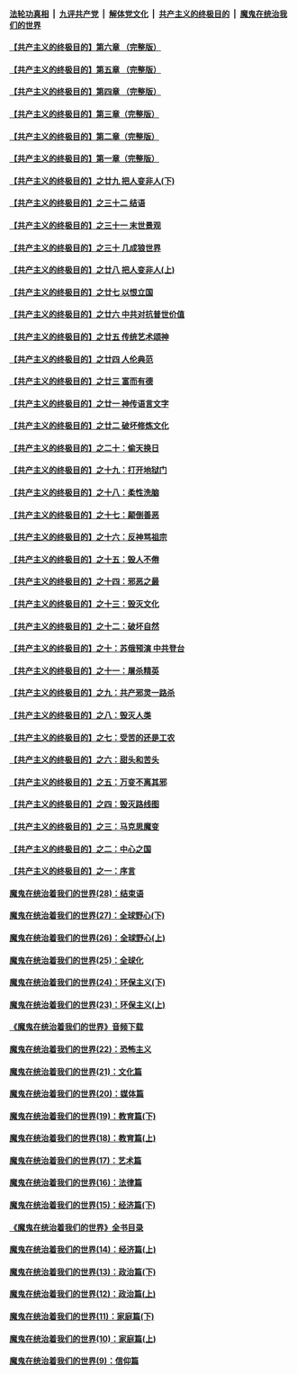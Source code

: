 ####  [法轮功真相](../../../../basic/blob/master/README.md?t=02160902) &nbsp;|&nbsp; [九评共产党](../../../../9ping.md/blob/master/README.md?t=02160902) &nbsp;|&nbsp; [解体党文化](../../../../jtdwh.md/blob/master/README.md?t=02160902)  &nbsp;|&nbsp; [共产主义的终极目的](../../../../gczydzjmd.md/blob/master/README.md?t=02160902) &nbsp;|&nbsp; [魔鬼在统治我们的世界](../../../../mgztzwmdsj.md/blob/master/README.md?t=02160902) 

#### [【共产主义的终极目的】第六章 （完整版）](../pages/nsc422/n11428913.md?t=02160902) 

#### [【共产主义的终极目的】第五章 （完整版）](../pages/nsc422/n11428912.md?t=02160902) 

#### [【共产主义的终极目的】第四章 （完整版）](../pages/nsc422/n11428907.md?t=02160902) 

#### [【共产主义的终极目的】第三章（完整版）](../pages/nsc422/n11428848.md?t=02160902) 

#### [【共产主义的终极目的】第二章（完整版）](../pages/nsc422/n11428831.md?t=02160902) 

#### [【共产主义的终极目的】第一章（完整版）](../pages/nsc422/n11417651.md?t=02160902) 

#### [【共产主义的终极目的】之廿九 把人变非人(下)](../pages/nsc422/n11344140.md?t=02160902) 

#### [【共产主义的终极目的】之三十二 结语](../pages/nsc422/n11360535.md?t=02160902) 

#### [【共产主义的终极目的】之三十一 末世景观](../pages/nsc422/n11351129.md?t=02160902) 

#### [【共产主义的终极目的】之三十 几成狼世界](../pages/nsc422/n11348280.md?t=02160902) 

#### [【共产主义的终极目的】之廿八 把人变非人(上)](../pages/nsc422/n11340492.md?t=02160902) 

#### [【共产主义的终极目的】之廿七 以恨立国](../pages/nsc422/n11336944.md?t=02160902) 

#### [【共产主义的终极目的】之廿六 中共对抗普世价值](../pages/nsc422/n11324785.md?t=02160902) 

#### [【共产主义的终极目的】之廿五 传统艺术颂神](../pages/nsc422/n11296396.md?t=02160902) 

#### [【共产主义的终极目的】之廿四 人伦典范](../pages/nsc422/n11296397.md?t=02160902) 

#### [【共产主义的终极目的】之廿三 富而有德](../pages/nsc422/n11283598.md?t=02160902) 

#### [【共产主义的终极目的】之廿一 神传语言文字](../pages/nsc422/n11263265.md?t=02160902) 

#### [【共产主义的终极目的】之廿二 破坏修炼文化](../pages/nsc422/n11245728.md?t=02160902) 

#### [【共产主义的终极目的】之二十：偷天换日](../pages/nsc422/n11238846.md?t=02160902) 

#### [【共产主义的终极目的】之十九：打开地狱门](../pages/nsc422/n11206376.md?t=02160902) 

#### [【共产主义的终极目的】之十八：柔性洗脑](../pages/nsc422/n11199994.md?t=02160902) 

#### [【共产主义的终极目的】之十七：颠倒善恶](../pages/nsc422/n11179782.md?t=02160902) 

#### [【共产主义的终极目的】之十六：反神骂祖宗](../pages/nsc422/n11166798.md?t=02160902) 

#### [【共产主义的终极目的】之十五：毁人不倦](../pages/nsc422/n11166792.md?t=02160902) 

#### [【共产主义的终极目的】之十四：邪恶之最](../pages/nsc422/n11150249.md?t=02160902) 

#### [【共产主义的终极目的】之十三：毁灭文化](../pages/nsc422/n11135227.md?t=02160902) 

#### [【共产主义的终极目的】之十二：破坏自然](../pages/nsc422/n11135214.md?t=02160902) 

#### [【共产主义的终极目的】之十：苏俄预演 中共登台](../pages/nsc422/n11118424.md?t=02160902) 

#### [【共产主义的终极目的】之十一：屠杀精英](../pages/nsc422/n11118442.md?t=02160902) 

#### [【共产主义的终极目的】之九：共产邪灵一路杀](../pages/nsc422/n11114139.md?t=02160902) 

#### [【共产主义的终极目的】之八：毁灭人类](../pages/nsc422/n11108503.md?t=02160902) 

#### [【共产主义的终极目的】之七：受苦的还是工农](../pages/nsc422/n11101809.md?t=02160902) 

#### [【共产主义的终极目的】之六：甜头和苦头](../pages/nsc422/n11096971.md?t=02160902) 

#### [【共产主义的终极目的】之五：万变不离其邪](../pages/nsc422/n11091285.md?t=02160902) 

#### [【共产主义的终极目的】之四：毁灭路线图](../pages/nsc422/n11086284.md?t=02160902) 

#### [【共产主义的终极目的】之三：马克思魔变](../pages/nsc422/n11061941.md?t=02160902) 

#### [【共产主义的终极目的】之二：中心之国](../pages/nsc422/n11047728.md?t=02160902) 

#### [【共产主义的终极目的】之一：序言](../pages/nsc422/n11086077.md?t=02160902) 

#### [魔鬼在统治着我们的世界(28)：结束语](../pages/nsc422/n10936246.md?t=02160902) 

#### [魔鬼在统治着我们的世界(27)：全球野心(下)](../pages/nsc422/n10928319.md?t=02160902) 

#### [魔鬼在统治着我们的世界(26)：全球野心(上)](../pages/nsc422/n10900318.md?t=02160902) 

#### [魔鬼在统治着我们的世界(25)：全球化](../pages/nsc422/n10788205.md?t=02160902) 

#### [魔鬼在统治着我们的世界(24)：环保主义(下)](../pages/nsc422/n10695307.md?t=02160902) 

#### [魔鬼在统治着我们的世界(23)：环保主义(上)](../pages/nsc422/n10688613.md?t=02160902) 

#### [《魔鬼在统治着我们的世界》音频下载](../pages/nsc422/n10635553.md?t=02160902) 

#### [魔鬼在统治着我们的世界(22)：恐怖主义](../pages/nsc422/n10614727.md?t=02160902) 

#### [魔鬼在统治着我们的世界(21)：文化篇](../pages/nsc422/n10597706.md?t=02160902) 

#### [魔鬼在统治着我们的世界(20)：媒体篇](../pages/nsc422/n10586579.md?t=02160902) 

#### [魔鬼在统治着我们的世界(19)：教育篇(下)](../pages/nsc422/n10564808.md?t=02160902) 

#### [魔鬼在统治着我们的世界(18)：教育篇(上)](../pages/nsc422/n10526970.md?t=02160902) 

#### [魔鬼在统治着我们的世界(17)：艺术篇](../pages/nsc422/n10499093.md?t=02160902) 

#### [魔鬼在统治着我们的世界(16)：法律篇](../pages/nsc422/n10485969.md?t=02160902) 

#### [魔鬼在统治着我们的世界(15)：经济篇(下)](../pages/nsc422/n10469975.md?t=02160902) 

#### [《魔鬼在统治着我们的世界》全书目录](../pages/nsc422/n10464261.md?t=02160902) 

#### [魔鬼在统治着我们的世界(14)：经济篇(上)](../pages/nsc422/n10457370.md?t=02160902) 

#### [魔鬼在统治着我们的世界(13)：政治篇(下)](../pages/nsc422/n10448270.md?t=02160902) 

#### [魔鬼在统治着我们的世界(12)：政治篇(上)](../pages/nsc422/n10444576.md?t=02160902) 

#### [魔鬼在统治着我们的世界(11)：家庭篇(下)](../pages/nsc422/n10440961.md?t=02160902) 

#### [魔鬼在统治着我们的世界(10)：家庭篇(上)](../pages/nsc422/n10435448.md?t=02160902) 

#### [魔鬼在统治着我们的世界(9)：信仰篇](../pages/nsc422/n10432159.md?t=02160902) 

